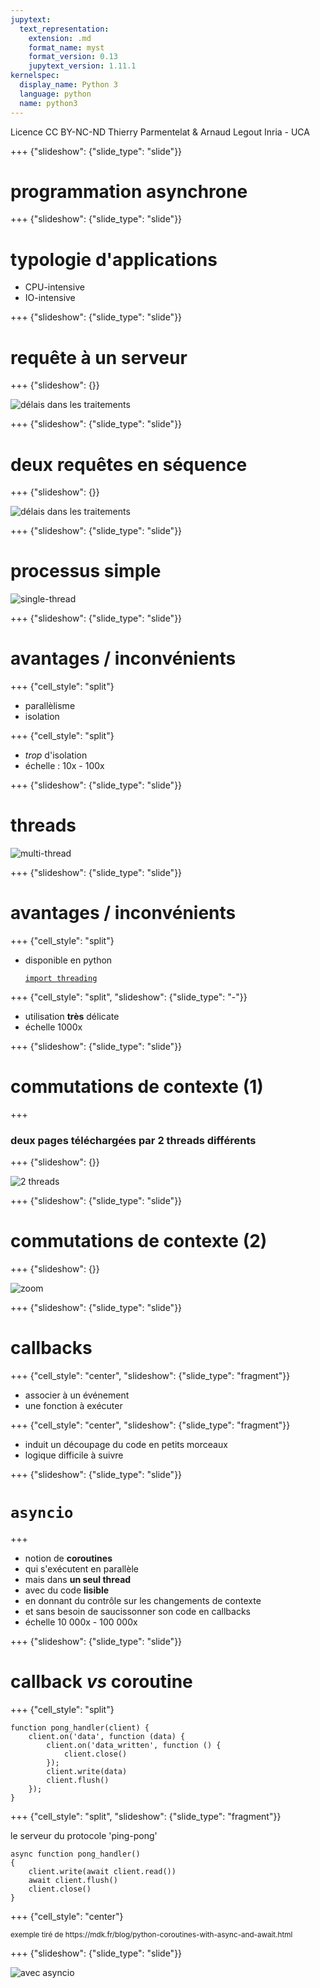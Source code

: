 ```yaml
---
jupytext:
  text_representation:
    extension: .md
    format_name: myst
    format_version: 0.13
    jupytext_version: 1.11.1
kernelspec:
  display_name: Python 3
  language: python
  name: python3
---
```


<div class="licence">
<span>Licence CC BY-NC-ND</span>
<span>Thierry Parmentelat &amp; Arnaud Legout</span>
<span>Inria - UCA</span>
</div>

+++ {"slideshow": {"slide_type": "slide"}}

# programmation asynchrone

+++ {"slideshow": {"slide_type": "slide"}}

# typologie d'applications

* CPU-intensive
* IO-intensive

+++ {"slideshow": {"slide_type": "slide"}}

# requête à un serveur

+++ {"slideshow": {}}

![délais dans les traitements](w8-s1-av-fig1.png) 

+++ {"slideshow": {"slide_type": "slide"}}

# deux requêtes en séquence

+++ {"slideshow": {}}

![délais dans les traitements](w8-s1-av-fig2.png) 

+++ {"slideshow": {"slide_type": "slide"}}

# processus simple

![single-thread](w8-s1-av-fig3.png)

+++ {"slideshow": {"slide_type": "slide"}}

# avantages / inconvénients

+++ {"cell_style": "split"}

* parallèlisme
* isolation

+++ {"cell_style": "split"}

* *trop* d'isolation
* échelle : 10x - 100x

+++ {"slideshow": {"slide_type": "slide"}}

# threads

![multi-thread](w8-s1-av-fig4.png)

+++ {"slideshow": {"slide_type": "slide"}}

# avantages / inconvénients

+++ {"cell_style": "split"}

* disponible en python 

  [`import threading`](https://docs.python.org/3/library/threading.html#module-threading)

+++ {"cell_style": "split", "slideshow": {"slide_type": "-"}}

* utilisation **très** délicate
* échelle 1000x 

+++ {"slideshow": {"slide_type": "slide"}}

# commutations de contexte (1)

+++

### deux pages téléchargées par 2 threads différents

+++ {"slideshow": {}}

![2 threads](w8-s1-av-fig5.png) 

+++ {"slideshow": {"slide_type": "slide"}}

# commutations de contexte (2)

+++ {"slideshow": {}}

![zoom](w8-s1-av-fig6.png) 

+++ {"slideshow": {"slide_type": "slide"}}

# callbacks

+++ {"cell_style": "center", "slideshow": {"slide_type": "fragment"}}

* associer à un événement
* une fonction à exécuter

+++ {"cell_style": "center", "slideshow": {"slide_type": "fragment"}}

* induit un découpage du code en petits morceaux
* logique difficile à suivre

+++ {"slideshow": {"slide_type": "slide"}}

# `asyncio` 

+++

* notion de **coroutines**
* qui s'exécutent en parallèle
* mais dans **un seul thread**
* avec du code **lisible**
* en donnant du contrôle sur les changements de contexte
* et sans besoin de saucissonner son code en callbacks
* échelle 10 000x - 100 000x

+++ {"slideshow": {"slide_type": "slide"}}

# callback *vs* coroutine

+++ {"cell_style": "split"}

```
function pong_handler(client) {
    client.on('data', function (data) {
        client.on('data_written', function () {
            client.close()
        });
        client.write(data)
        client.flush()
    });
}
```

+++ {"cell_style": "split", "slideshow": {"slide_type": "fragment"}}

le serveur du protocole 'ping-pong'
```
async function pong_handler()
{
    client.write(await client.read())
    await client.flush()
    client.close()
}
```

+++ {"cell_style": "center"}

<span style="font-size:smaller;">
exemple tiré de https://mdk.fr/blog/python-coroutines-with-async-and-await.html
</span>

+++ {"slideshow": {"slide_type": "slide"}}

![avec asyncio](w8-s1-av-fig7.png)
